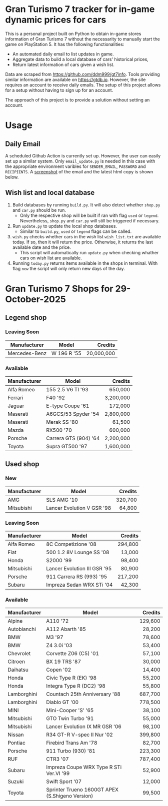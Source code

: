 # Gran Turismo 7 tracker for in-game dynamic prices for cars

This is a personal project built on Python to obtain in-game stores information of Gran Turismo 7 without the necessarity to manually start the game on PlayStation 5. It has the following functionalities:

- An automated daily email to list updates in game.
- Aggregate data to build a local database of cars' historical prices,
- Return latest information of cars given a wish list.

Data are scraped from https://github.com/ddm999/gt7info. Tools providing similar information are available on https://gtdb.io. However, the site requires an account to receive daily emails. The setup of this project allows for a setup without having to sign up for an account.

The approach of this project is to provide a solution without setting an account.

# Usage

## Daily Email

A scheduled Github Action is currently set up. However, the user can easily set up a similar system. Only `email_update.py` is needed in this case with the appropriate environment varibles for `SENDER_EMAIL`, `PASSWORD` and `RECIPIENTS`. A [screenshot](https://raw.githubusercontent.com/marcohoucheng/Gran-Turismo-7-Price-Tracker/main/data/email_screenshot.png) of the email and the latest html copy is shown below.

## Wish list and local database

1. Build databases by running `build.py`. It will also detect whether `shop.py` and `car.py` should be run.
    - Only the respective shop will be built if ran with flag `used` or `legend`. Nevertheless, `shop.py` and `car.py` will still be triggered if necessary.
2. Run `update.py` to update the local shop databases.
    - Similar to `build.py`, `used` or `legend` flags can be called.
3. `wish.py` checks whether cars in the wish list `wish_list.txt` are available today. If so, then it will return the price. Otherwise, it returns the last available date and the price.
    - This script will automatically run `update.py` when checking whather cars on wish list are available.
4. Running `today.py` returns items available in the shops in terminal. With flag `new` the script will only return new days of the day.


# Gran Turismo 7 Shops for 29-October-2025



## Legend shop

### Leaving Soon
 | Manufacturer | Model | Credits |
 | --- | --- | --: |
|Mercedes-Benz|W 196 R '55|20,000,000|

### Available
 | Manufacturer | Model | Credits |
 | --- | --- | --: |
|Alfa Romeo|155 2.5 V6 TI '93|650,000|
|Ferrari|F40 '92|3,200,000|
|Jaguar|E-type Coupe '61|172,000|
|Maserati|A6GCS/53 Spyder '54|2,800,000|
|Maserati|Merak SS '80|61,500|
|Mazda|RX500 '70|600,000|
|Porsche|Carrera GTS (904) '64|2,200,000|
|Toyota|Supra GT500 '97|1,600,000|


## Used shop

### New
 | Manufacturer | Model | Credits |
 | --- | --- | --: |
|AMG|SLS AMG '10|320,700|
|Mitsubishi|Lancer Evolution V GSR '98|64,800|

### Leaving Soon
 | Manufacturer | Model | Credits |
 | --- | --- | --: |
|Alfa Romeo|8C Competizione '08|294,800|
|Fiat|500 1.2 8V Lounge SS '08|13,000|
|Honda|S2000 '99|98,400|
|Mitsubishi|Lancer Evolution III GSR '95|80,900|
|Porsche|911 Carrera RS (993) '95|217,200|
|Subaru|Impreza Sedan WRX STi '04|42,300|

### Available
 | Manufacturer | Model | Credits |
 | --- | --- | --: |
|Alpine|A110 '72|129,600|
|Autobianchi|A112 Abarth '85|28,200|
|BMW|M3 '97|78,600|
|BMW|Z4 3.0i '03|53,400|
|Chevrolet|Corvette Z06 (C5) '01|57,100|
|Citroen|BX 19 TRS '87|30,000|
|Daihatsu|Copen '02|14,400|
|Honda|Civic Type R (EK) '98|55,200|
|Honda|Integra Type R (DC2) '98|55,800|
|Lamborghini|Countach 25th Anniversary '88|687,700|
|Lamborghini|Diablo GT '00|778,500|
|MINI|Mini-Cooper 'S' '65|38,100|
|Mitsubishi|GTO Twin Turbo '91|55,000|
|Mitsubishi|Lancer Evolution IX MR GSR '06|98,100|
|Nissan|R34 GT-R V-spec II Nur '02|399,800|
|Pontiac|Firebird Trans Am '78|82,700|
|Porsche|911 Turbo (930) '81|223,300|
|RUF|CTR3 '07|787,400|
|Subaru|Impreza Coupe WRX Type R STi Ver.VI '99|52,900|
|Suzuki|Swift Sport '07|12,000|
|Toyota|Sprinter Trueno 1600GT APEX (S.Shigeno Version)|99,500|
